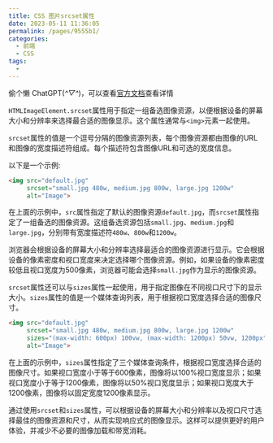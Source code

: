 ```yaml
---
title: CSS 图片srcset属性
date: 2023-05-11 11:36:05
permalink: /pages/9555b1/
categories:
  - 前端
  - CSS
tags:
  - 
---
```


偷个懒 ChatGPT(*^▽^*)，可以查看[官方文档](https://developer.mozilla.org/zh-CN/docs/Web/API/HTMLImageElement/srcset)查看详情

`HTMLImageElement.srcset`属性用于指定一组备选图像资源，以便根据设备的屏幕大小和分辨率来选择最合适的图像显示。这个属性通常与`<img>`元素一起使用。

`srcset`属性的值是一个逗号分隔的图像资源列表，每个图像资源都由图像的URL和图像的宽度描述符组成。每个描述符包含图像URL和可选的宽度信息。

以下是一个示例:

```html
<img src="default.jpg" 
     srcset="small.jpg 480w, medium.jpg 800w, large.jpg 1200w" 
     alt="Image">
```

在上面的示例中，`src`属性指定了默认的图像资源`default.jpg`，而`srcset`属性指定了一组备选的图像资源。这组备选资源包括`small.jpg`、`medium.jpg`和`large.jpg`，分别带有宽度描述符`480w`、`800w`和`1200w`。

浏览器会根据设备的屏幕大小和分辨率选择最适合的图像资源进行显示。它会根据设备的像素密度和视口宽度来决定选择哪个图像资源。例如，如果设备的像素密度较低且视口宽度为500像素，浏览器可能会选择`small.jpg`作为显示的图像资源。

`srcset`属性还可以与`sizes`属性一起使用，用于指定图像在不同视口尺寸下的显示大小。`sizes`属性的值是一个媒体查询列表，用于根据视口宽度选择合适的图像尺寸。

```html
<img src="default.jpg" 
     srcset="small.jpg 480w, medium.jpg 800w, large.jpg 1200w" 
     sizes="(max-width: 600px) 100vw, (max-width: 1200px) 50vw, 1200px" 
     alt="Image">
```

在上面的示例中，`sizes`属性指定了三个媒体查询条件，根据视口宽度选择合适的图像尺寸。如果视口宽度小于等于600像素，图像将以100%视口宽度显示；如果视口宽度小于等于1200像素，图像将以50%视口宽度显示；如果视口宽度大于1200像素，图像将以固定宽度1200像素显示。

通过使用`srcset`和`sizes`属性，可以根据设备的屏幕大小和分辨率以及视口尺寸选择最佳的图像资源和尺寸，从而实现响应式的图像显示。这样可以提供更好的用户体验，并减少不必要的图像加载和带宽消耗。